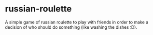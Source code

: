 # russian-roulette

A simple game of russian roulette to play with friends in order to make a decision of who should do something (like washing the dishes :D).





